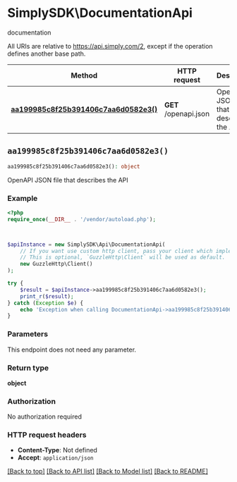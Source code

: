 # SimplySDK\DocumentationApi

documentation

All URIs are relative to https://api.simply.com/2, except if the operation defines another base path.

| Method | HTTP request | Description |
| ------------- | ------------- | ------------- |
| [**aa199985c8f25b391406c7aa6d0582e3()**](DocumentationApi.md#aa199985c8f25b391406c7aa6d0582e3) | **GET** /openapi.json | OpenAPI JSON file that describes the API |


## `aa199985c8f25b391406c7aa6d0582e3()`

```php
aa199985c8f25b391406c7aa6d0582e3(): object
```

OpenAPI JSON file that describes the API

### Example

```php
<?php
require_once(__DIR__ . '/vendor/autoload.php');



$apiInstance = new SimplySDK\Api\DocumentationApi(
    // If you want use custom http client, pass your client which implements `GuzzleHttp\ClientInterface`.
    // This is optional, `GuzzleHttp\Client` will be used as default.
    new GuzzleHttp\Client()
);

try {
    $result = $apiInstance->aa199985c8f25b391406c7aa6d0582e3();
    print_r($result);
} catch (Exception $e) {
    echo 'Exception when calling DocumentationApi->aa199985c8f25b391406c7aa6d0582e3: ', $e->getMessage(), PHP_EOL;
}
```

### Parameters

This endpoint does not need any parameter.

### Return type

**object**

### Authorization

No authorization required

### HTTP request headers

- **Content-Type**: Not defined
- **Accept**: `application/json`

[[Back to top]](#) [[Back to API list]](../../README.md#endpoints)
[[Back to Model list]](../../README.md#models)
[[Back to README]](../../README.md)
